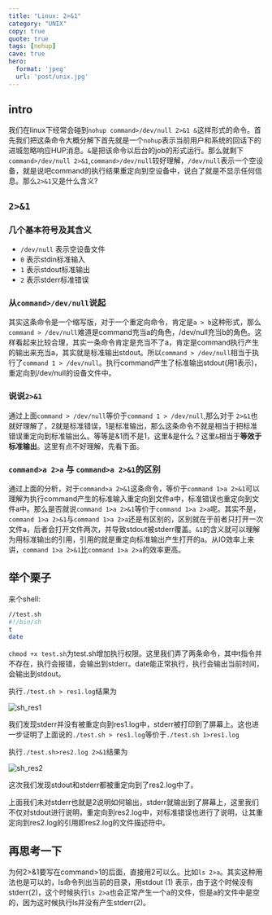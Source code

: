 ```yaml
---
title: "Linux: 2>&1"
category: "UNIX"
copy: true
quote: true
tags: [nohup]
cave: true
hero:
  format: 'jpeg'
  url: 'post/unix.jpg'
---
```

## intro

我们在linux下经常会碰到`nohup command>/dev/null 2>&1 &`这样形式的命令。首先我们把这条命令大概分解下首先就是一个`nohup`表示当前用户和系统的回话下的进城忽略响应HUP消息。`&`是把该命令以后台的job的形式运行。那么就剩下`command>/dev/null 2>&1`,`command>/dev/null`较好理解，`/dev/null`表示一个空设备，就是说吧command的执行结果重定向到空设备中，说白了就是不显示任何信息。那么`2>&1`又是什么含义?

## `2>&1`

### 几个基本符号及其含义

* `/dev/null` 表示空设备文件
* `0` 表示stdin标准输入
* `1` 表示stdout标准输出
* `2` 表示stderr标准错误

### 从`command>/dev/null`说起

其实这条命令是一个缩写版，对于一个重定向命令，肯定是`a > b`这种形式，那么`command > /dev/null`难道是command充当a的角色，/dev/null充当b的角色。这样看起来比较合理，其实一条命令肯定是充当不了a，肯定是command执行产生的输出来充当a，其实就是标准输出stdout。所以`command > /dev/null`相当于执行了`command 1 > /dev/null`。执行command产生了标准输出stdout(用1表示)，重定向到/dev/null的设备文件中。

### 说说`2>&1`

通过上面`command > /dev/null`等价于`command 1 > /dev/null`,那么对于 `2>&1`也就好理解了，2就是标准错误，1是标准输出，那么这条命令不就是相当于把标准错误重定向到标准输出么。等等是&1而不是1，这里&是什么？这里`&`相当于<strong>等效于标准输出</strong>。这里有点不好理解，先看下面。

### `command>a 2>a` 与 `command>a 2>&1`的区别

通过上面的分析，对于`command>a 2>&1`这条命令，等价于`command 1>a 2>&1`可以理解为执行command产生的标准输入重定向到文件a中，标准错误也重定向到文件a中。那么是否就说`command 1>a 2>&1`等价于`command 1>a 2>a`呢。其实不是，`command 1>a 2>&1`与`command 1>a 2>a`还是有区别的，区别就在于前者只打开一次文件a，后者会打开文件两次，并导致stdout被stderr覆盖。`&1`的含义就可以理解为用标准输出的引用，引用的就是重定向标准输出产生打开的a。从IO效率上来讲，`command 1>a 2>&1`比`command 1>a 2>a`的效率更高。

## 举个栗子

来个shell:

```sh
//test.sh
#!/bin/sh
t
date
```

`chmod +x test.sh`为test.sh增加执行权限。这里我们弄了两条命令，其中t指令并不存在，执行会报错，会输出到stderr。date能正常执行，执行会输出当前时间，会输出到stdout。

执行`./test.sh > res1.log`结果为

![sh_res1](https://img.spotty.com.cn/sh_res1.jpg)

我们发现stderr并没有被重定向到res1.log中，stderr被打印到了屏幕上。这也进一步证明了上面说的`./test.sh > res1.log`等价于`./test.sh 1>res1.log`

执行`./test.sh>res2.log 2>&1`结果为

![sh_res2](https://img.spotty.com.cn/sh_res2.jpg)

这次我们发现stdout和stderr都被重定向到了res2.log中了。

上面我们未对stderr也就是2说明如何输出，stderr就输出到了屏幕上，这里我们不仅对stdout进行说明，重定向到res2.log中，对标准错误也进行了说明，让其重定向到res2.log的引用即res2.log的文件描述符中。

## 再思考一下

为何2>&1要写在command>1的后面，直接用2可以么。比如`ls 2>a`。其实这种用法也是可以的，ls命令列出当前的目录，用stdout (1) 表示，由于这个时候没有stderr(2)，这个时候执行`ls 2>a`也会正常产生一个a的文件，但是a的文件中是空的，因为这时候执行ls并没有产生stderr(2)。
